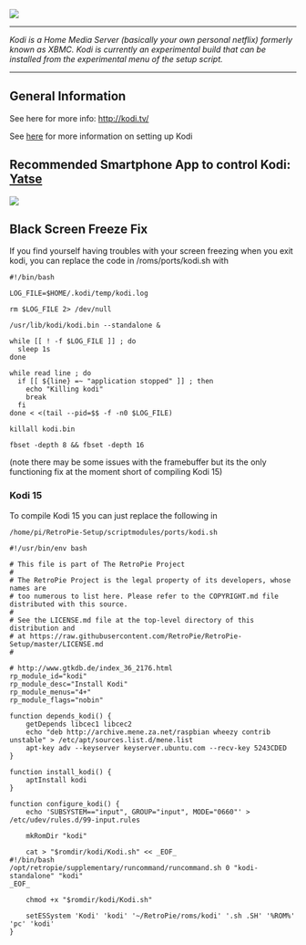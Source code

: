 ![](http://www.grandrapidsdevs.com/wp-content/uploads/2015/06/kodiLogo.png)
***

_Kodi is a Home Media Server (basically your own personal netflix) formerly known as XBMC. Kodi is currently an experimental build that can be installed from the experimental menu of the setup script._

***
## General Information

See here for more info: http://kodi.tv/

See [here](http://blog.petrockblock.com/forums/topic/kodi-tab-in-emulationstation/) for more information on setting up Kodi

## Recommended Smartphone App to control Kodi: [Yatse](http://yatse.tv/redmine/projects/yatse)

![](http://kodi.wiki/images/3/3c/Yatse_Holo_1.png)

## Black Screen Freeze Fix

If you find yourself having troubles with your screen freezing when you exit kodi, you can replace the code in /roms/ports/kodi.sh with
```
#!/bin/bash
 
LOG_FILE=$HOME/.kodi/temp/kodi.log
 
rm $LOG_FILE 2> /dev/null
 
/usr/lib/kodi/kodi.bin --standalone &
 
while [[ ! -f $LOG_FILE ]] ; do
  sleep 1s
done
 
while read line ; do
  if [[ ${line} =~ "application stopped" ]] ; then
    echo "Killing kodi"
    break
  fi
done < <(tail --pid=$$ -f -n0 $LOG_FILE)
 
killall kodi.bin
 
fbset -depth 8 && fbset -depth 16
```
(note there may be some issues with the framebuffer but its the only functioning fix at the moment short of compiling Kodi 15)

### Kodi 15

To compile Kodi 15 you can just replace the following in 

`/home/pi/RetroPie-Setup/scriptmodules/ports/kodi.sh`

```
#!/usr/bin/env bash

# This file is part of The RetroPie Project
# 
# The RetroPie Project is the legal property of its developers, whose names are
# too numerous to list here. Please refer to the COPYRIGHT.md file distributed with this source.
# 
# See the LICENSE.md file at the top-level directory of this distribution and 
# at https://raw.githubusercontent.com/RetroPie/RetroPie-Setup/master/LICENSE.md
#

# http://www.gtkdb.de/index_36_2176.html
rp_module_id="kodi"
rp_module_desc="Install Kodi"
rp_module_menus="4+"
rp_module_flags="nobin"

function depends_kodi() {
    getDepends libcec1 libcec2
    echo "deb http://archive.mene.za.net/raspbian wheezy contrib unstable" > /etc/apt/sources.list.d/mene.list
    apt-key adv --keyserver keyserver.ubuntu.com --recv-key 5243CDED
}

function install_kodi() {
    aptInstall kodi
}

function configure_kodi() {
    echo 'SUBSYSTEM=="input", GROUP="input", MODE="0660"' > /etc/udev/rules.d/99-input.rules

    mkRomDir "kodi"

    cat > "$romdir/kodi/Kodi.sh" << _EOF_
#!/bin/bash
/opt/retropie/supplementary/runcommand/runcommand.sh 0 "kodi-standalone" "kodi"
_EOF_

    chmod +x "$romdir/kodi/Kodi.sh"

    setESSystem 'Kodi' 'kodi' '~/RetroPie/roms/kodi' '.sh .SH' '%ROM%' 'pc' 'kodi'
}
```
